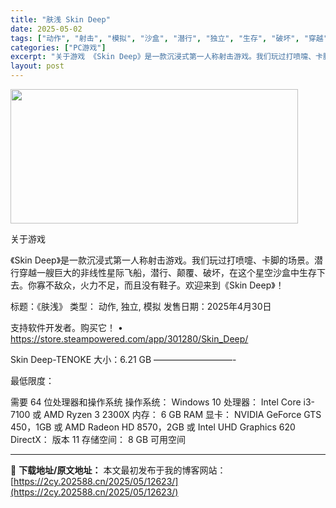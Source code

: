 ```yaml
---
title: "肤浅 Skin Deep"
date: 2025-05-02
tags: ["动作", "射击", "模拟", "沙盒", "潜行", "独立", "生存", "破坏", "穿越", "第一人称"]
categories: ["PC游戏"]
excerpt: "关于游戏 《Skin Deep》是一款沉浸式第一人称射击游戏。我们玩过打喷嚏、卡脚的场景。潜行穿越一艘巨大的非线性星际飞船，潜行、颠覆、破坏，在这个星空沙盒中生存下去。你寡不敌众，火力不足，而且没有鞋子。欢迎来到《Skin Deep》！ 标题：《肤浅》 类型： 动作, 独立, 模拟 发售日期：202&hellip;"
layout: post
---
```


<img class="aligncenter size-full wp-image-12613" src="https://2cy.202588.cn/wp-content/uploads/2025/05/2025050214254222.webp" alt="" width="460" height="215" />

关于游戏

《Skin Deep》是一款沉浸式第一人称射击游戏。我们玩过打喷嚏、卡脚的场景。潜行穿越一艘巨大的非线性星际飞船，潜行、颠覆、破坏，在这个星空沙盒中生存下去。你寡不敌众，火力不足，而且没有鞋子。欢迎来到《Skin Deep》！

标题：《肤浅》
类型： 动作, 独立, 模拟
发售日期：2025年4月30日

支持软件开发者。购买它！
• https://store.steampowered.com/app/301280/Skin_Deep/

Skin Deep-TENOKE
大小：6.21 GB
—————————-

最低限度：

需要 64 位处理器和操作系统
操作系统： Windows 10
处理器： Intel Core i3-7100 或 AMD Ryzen 3 2300X
内存： 6 GB RAM
显卡： NVIDIA GeForce GTS 450，1GB 或 AMD Radeon HD 8570，2GB 或 Intel UHD Graphics 620
DirectX： 版本 11
存储空间： 8 GB 可用空间

---
📖 **下载地址/原文地址：** 本文最初发布于我的博客网站：[https://2cy.202588.cn/2025/05/12623/](https://2cy.202588.cn/2025/05/12623/)
